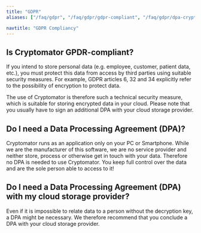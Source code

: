 ```yaml
---
title: "GDPR"
aliases: ["/faq/gdpr", "/faq/gdpr/gdpr-compliant", "/faq/gdpr/dpa-cryptomator", "/faq/gdpr/dpa-cloudprovider"]

navtitle: "GDPR Compliancy"
---
```


## Is Cryptomator GPDR-compliant?
If you intend to store personal data (e.g. employee, customer, patient data, etc.), you must protect this data from access by third parties using suitable security measures. For example, GDPR articles 6, 32 and 34 explicitly refer to the possibility of encryption to protect data.

The use of Cryptomator is therefore such a technical security measure, which is suitable for storing encrypted data in your cloud. Please note that you usually have to sign an additional DPA with your cloud storage provider.

## Do I need a Data Processing Agreement (DPA)?
Cryptomator runs as an application only on your PC or Smartphone. While we are the manufacturer of this software, we are no service provider and neither store, process or otherwise get in touch with your data. Therefore no DPA is needed to use Cryptomator. You keep full control over the data and are the sole person able to access to it!

## Do I need a Data Processing Agreement (DPA) with my cloud storage provider?
Even if it is impossible to relate data to a person without the decryption key, a DPA might be necessary. We therefore recommend that you conclude a DPA with your cloud storage provider.
